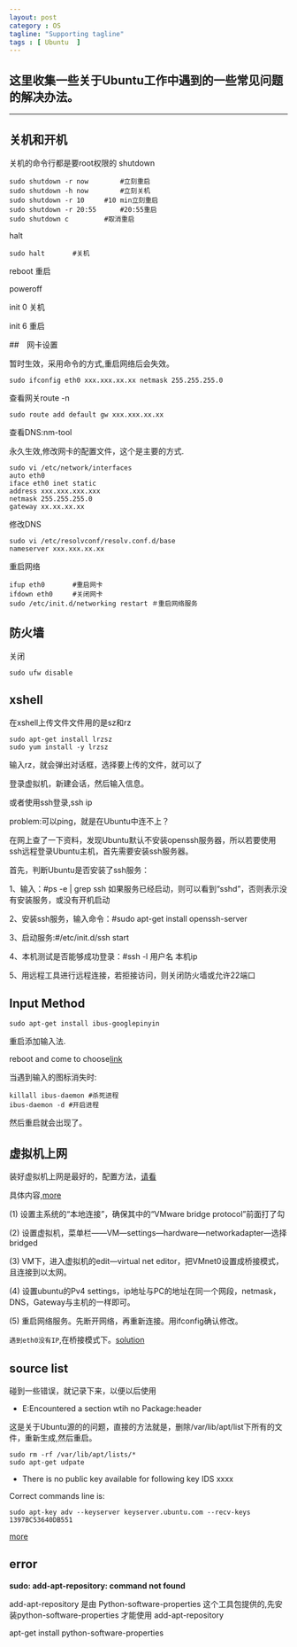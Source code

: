 ```yaml
---
layout: post
category : OS
tagline: "Supporting tagline"
tags : [ Ubuntu  ]
---
```

这里收集一些关于Ubuntu工作中遇到的一些常见问题的解决办法。
---
<!--more-->
---

## 关机和开机

关机的命令行都是要root权限的
shutdown

	sudo shutdown -r now		#立刻重启
	sudo shutdown -h now		#立刻关机
	sudo shutdown -r 10		#10 min立刻重启
	sudo shutdown -r 20:55		#20:55重启
	sudo shutdown c			#取消重启


halt

	sudo halt		#关机

reboot	重启

poweroff

init 0		关机

init 6		重启

##　网卡设置

暂时生效，采用命令的方式,重启网络后会失效。

	sudo ifconfig eth0 xxx.xxx.xx.xx netmask 255.255.255.0

查看网关route -n

	sudo route add default gw xxx.xxx.xx.xx

查看DNS:nm-tool

永久生效,修改网卡的配置文件，这个是主要的方式.

	sudo vi /etc/network/interfaces
	auto eth0
	iface eth0 inet static
	address xxx.xxx.xxx.xxx
	netmask 255.255.255.0
	gateway xx.xx.xx.xx

修改DNS

	sudo vi /etc/resolvconf/resolv.conf.d/base
	nameserver xxx.xxx.xx.xx

重启网络

	ifup eth0		#重启网卡
	ifdown eth0		#关闭网卡
	sudo /etc/init.d/networking restart	＃重启网络服务

## 防火墙

关闭

	sudo ufw disable


## xshell

在xshell上传文件文件用的是sz和rz

	sudo apt-get install lrzsz
	sudo yum install -y lrzsz

输入rz，就会弹出对话框，选择要上传的文件，就可以了

登录虚拟机，新建会话，然后输入信息。

或者使用ssh登录,ssh ip

problem:可以ping，就是在Ubuntu中连不上？

在网上查了一下资料，发现Ubuntu默认不安装openssh服务器，所以若要使用ssh远程登录Ubuntu主机，首先需要安装ssh服务器。

首先，判断Ubuntu是否安装了ssh服务：

1、输入：#ps -e | grep ssh 如果服务已经启动，则可以看到“sshd”，否则表示没有安装服务，或没有开机启动

2、安装ssh服务，输入命令：#sudo apt-get install openssh-server

3、启动服务:#/etc/init.d/ssh start

4、本机测试是否能够成功登录：#ssh -l 用户名 本机ip

5、用远程工具进行远程连接，若拒接访问，则关闭防火墙或允许22端口

## Input Method

```
sudo apt-get install ibus-googlepinyin
```

重启添加输入法.

reboot and come to choose[link](http://jingyan.baidu.com/article/219f4bf7d4a183de442d38f2.html)

当遇到输入的图标消失时:

```
killall ibus-daemon #杀死进程
ibus-daemon -d #开启进程
```
然后重启就会出现了。

## 虚拟机上网

装好虚拟机上网是最好的，配置方法，[请看](http://jingyan.baidu.com/article/20095761926c3bcb0721b498.html)

具体内容,[more](http://jingyan.baidu.com/article/20095761926c3bcb0721b498.html)

(1) 设置主系统的“本地连接”，确保其中的“VMware bridge protocol”前面打了勾

(2) 设置虚拟机，菜单栏——VM—settings—hardware—networkadapter—选择bridged

(3) VM下，进入虚拟机的edit—virtual net editor，把VMnet0设置成桥接模式，且连接到以太网。

(4) 设置ubuntu的Pv4 settings，ip地址与PC的地址在同一个网段，netmask，DNS，Gateway与主机的一样即可。

(5) 重启网络服务。先断开网络，再重新连接。用ifconfig确认修改。

`遇到eth0没有IP`,在桥接模式下。[solution](http://bbs.csdn.net/topics/391021327)

## source list

碰到一些错误，就记录下来，以便以后使用

 + E:Encountered a section wtih no Package:header

这是关于Ubuntu源的的问题，直接的方法就是，删除/var/lib/apt/list下所有的文件，重新生成,然后重启。

	sudo rm -rf /var/lib/apt/lists/*
	sudo apt-get udpate

 + There is no public key available for following key IDS xxxx

Correct commands line is:

	sudo apt-key adv --keyserver keyserver.ubuntu.com --recv-keys 1397BC53640DB551

[more](http://askubuntu.com/questions/766883/there-is-no-public-key-available-for-the-following-key-ids-1397bc53640db551)

## error

**sudo: add-apt-repository: command not found**

add-apt-repository 是由 Python-software-properties 这个工具包提供的,先安装python-software-properties 才能使用 add-apt-repository

apt-get install python-software-properties
